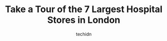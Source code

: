 ---
layout: ampstory
image: https://i0.wp.com/www.auto.or.id/wp-content/uploads/2023/06/victoria-childrens-hospital-0-london-1686323898.jpeg?resize=640,853
author: techidn
featured: false
description: London, Ontario, Canada is a haven for Hospital enthusiasts, boasting an impressive array of 7 top-notch establishments. Whether youre a seasoned connoisseur or simply curious to explore th
title: Take a Tour of the 7 Largest Hospital Stores in London
cover:
   title: Take a Tour of the 7 Largest Hospital Stores in London
   subtitle: AUTO.OR.ID
   background: https://www.auto.or.id/wp-content/uploads/2023/06/victoria-childrens-hospital-0-london-1686323898.jpeg

pages: 
 - layout: thirds
   top: <h1>#1 St. Josephs Hospital Urgent Care Centre</h1>
   bottom: "<p>I am so incredibly thankful for the kind and caring and thorough care I got today. I arrived just before 9 a.m. and was in a bed before 9-30. They did blood work and x-ra</p>"
   background: https://www.auto.or.id/wp-content/uploads/2023/06/victoria-childrens-hospital-1-london-1686323900.jpeg
   backgroundblur: true
 - layout: thirds
   top: <h1>#2 London InterCommunity Health Centre</h1>
   bottom: "<p>659 Dundas St, London, ON N5W 2Z1, Canada</p>"
   background: https://www.auto.or.id/wp-content/uploads/2023/06/victoria-childrens-hospital-2-london-1686323900.jpeg
   cta:
      link: https://www.auto.or.id/take-a-tour-of-the-7-largest-hospital-stores-in-london/
      text: Take a Tour of the 7 Largest Hospital Stores in London
 - layout: thirds
   top: <h1>#3 Parkwood Institute</h1>
   bottom: "<p>Main Building and Mental Health Care Building, 550 Wellington Rd, London, ON N6C 0A7, Canada</p>"
   background: https://images.unsplash.com/photo-1529589438034-00c0e7a6452f?ixlib=rb-4.0.3&ixid=MnwxMjA3fDB8MHxwaG90by1wYWdlfHx8fGVufDB8fHx8&auto=format&fit=crop&w=640&h=853&q=80
   cta:
      link: https://www.auto.or.id/take-a-tour-of-the-7-largest-hospital-stores-in-london/
      text: Take a Tour of the 7 Largest Hospital Stores in London
 - layout: thirds
   top: <h1>#4 Childrens hospital</h1>
   bottom: "<p>12 Perth Dr, London, ON N6G 2V4, Canada</p>"
   background: https://images.unsplash.com/photo-1628188687881-0a34984b3531?ixlib=rb-4.0.3&ixid=MnwxMjA3fDB8MHxwaG90by1wYWdlfHx8fGVufDB8fHx8&auto=format&fit=crop&w=640&h=853&q=80
   cta:
      link: https://www.auto.or.id/take-a-tour-of-the-7-largest-hospital-stores-in-london/
      text: Take a Tour of the 7 Largest Hospital Stores in London
 - layout: thirds
   top: <h1>#5 32 Canadian Forces Health Services Centre Det London</h1>
   bottom: "<p>701 Oxford St E, London, ON N5Y 3J8, Canada</p>"
   background: https://images.unsplash.com/photo-1600978257452-c6c0bc8660d4?ixlib=rb-4.0.3&ixid=MnwxMjA3fDB8MHxwaG90by1wYWdlfHx8fGVufDB8fHx8&auto=format&fit=crop&w=640&h=853&q=80
   cta:
      link: https://www.auto.or.id/take-a-tour-of-the-7-largest-hospital-stores-in-london/
      text: Take a Tour of the 7 Largest Hospital Stores in London
 - layout: thirds
   top: <h1>#6 Victoria & Childrens Hospital</h1>
   bottom: "<p>800 Commissioners Rd E, London, ON N6A 5W9, Canada</p>"
   background: https://images.unsplash.com/photo-1632275227519-5a515f53272d?ixlib=rb-4.0.3&ixid=MnwxMjA3fDB8MHxwaG90by1wYWdlfHx8fGVufDB8fHx8&auto=format&fit=crop&w=640&h=853&q=80
   cta:
      link: https://www.auto.or.id/take-a-tour-of-the-7-largest-hospital-stores-in-london/
      text: Take a Tour of the 7 Largest Hospital Stores in London
 - layout: thirds
   top: <h1>#7 University Hospital - London Health Sciences Centre</h1>
   bottom: "<p>339 Windermere Rd, London, ON N6A 5A5, Canada</p>"
   background: https://images.unsplash.com/photo-1586158775613-8c3ee053acbe?ixlib=rb-4.0.3&ixid=MnwxMjA3fDB8MHxwaG90by1wYWdlfHx8fGVufDB8fHx8&auto=format&fit=crop&w=640&h=853&q=80
   cta:
      link: https://www.auto.or.id/take-a-tour-of-the-7-largest-hospital-stores-in-london/
      text: Take a Tour of the 7 Largest Hospital Stores in London
 - layout: thirds
   middle: Continue reading...
   background: https://images.unsplash.com/photo-1630381933629-1ea495aab22d?ixlib=rb-4.0.3&ixid=MnwxMjA3fDB8MHxwaG90by1wYWdlfHx8fGVufDB8fHx8&auto=format&fit=crop&w=640&h=853&q=80
   cta:
      link: https://www.auto.or.id/take-a-tour-of-the-7-largest-hospital-stores-in-london/
      text: Take a Tour of the 7 Largest Hospital Stores in London

---